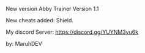 New version Abby Trainer
Version 1.1

New cheats added:
Shield.

My discord Server:
https://discord.gg/YUYNM3yu6k

by: MaruhDEV
